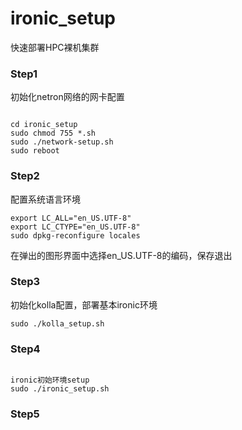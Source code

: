 # ironic_setup
快速部署HPC裸机集群

### Step1
初始化netron网络的网卡配置

```

cd ironic_setup
sudo chmod 755 *.sh
sudo ./network-setup.sh
sudo reboot

```
### Step2
配置系统语言环境

```
export LC_ALL="en_US.UTF-8"
export LC_CTYPE="en_US.UTF-8"
sudo dpkg-reconfigure locales
```

在弹出的图形界面中选择en_US.UTF-8的编码，保存退出

### Step3
初始化kolla配置，部署基本ironic环境

```
sudo ./kolla_setup.sh

```

### Step4

```

ironic初始环境setup
sudo ./ironic_setup.sh

```

### Step5

```

```